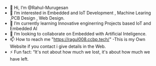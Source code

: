 - 👋 Hi, I’m @Rahul-Murugesan
- 👀 I’m interested in Embedded and IoT Development , Machine Learing ,PCB Design , Web Design.
- 🌱 I’m currently learning Innovative enginerring Projects based IoT and Embedded AI
- 💞️ I’m looking to collaborate on Embedded with Artificial Inteligence.
- 📫 How to reach me "https://ragul008.ccbp.tech/" -This is my Own Website if you contact i give details in the Web.
- ⚡ Fun fact: “It's not about how much we lost, it's about how much we have left.

<!---
Rahul-Murugesan/Rahul-Murugesan is a ✨ special ✨ repository because its `README.md` (this file) appears on your GitHub profile.
You can click the Preview link to take a look at your changes.
--->
